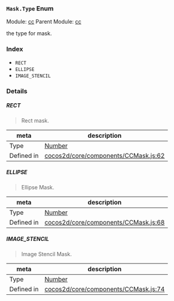 ### `Mask.Type` Enum



Module: [cc](../modules/cc.md)
Parent Module: [cc](../modules/cc.md)


the type for mask.


### Index
  - `RECT`
  - `ELLIPSE`
  - `IMAGE_STENCIL`

### Details


##### RECT

> Rect mask.

| meta | description |
|------|-------------|
| Type | <a href="https://developer.mozilla.org/en/JavaScript/Reference/Global_Objects/Number" class="crosslink external" target="_blank">Number</a> |
| Defined in | [cocos2d/core/components/CCMask.js:62](https://github.com/cocos-creator/engine/blob/26031bddd1aecdbf9bbdebe19ecaa672b1c35061/cocos2d/core/components/CCMask.js#L62) |



##### ELLIPSE

> Ellipse Mask.

| meta | description |
|------|-------------|
| Type | <a href="https://developer.mozilla.org/en/JavaScript/Reference/Global_Objects/Number" class="crosslink external" target="_blank">Number</a> |
| Defined in | [cocos2d/core/components/CCMask.js:68](https://github.com/cocos-creator/engine/blob/26031bddd1aecdbf9bbdebe19ecaa672b1c35061/cocos2d/core/components/CCMask.js#L68) |



##### IMAGE_STENCIL

> Image Stencil Mask.

| meta | description |
|------|-------------|
| Type | <a href="https://developer.mozilla.org/en/JavaScript/Reference/Global_Objects/Number" class="crosslink external" target="_blank">Number</a> |
| Defined in | [cocos2d/core/components/CCMask.js:74](https://github.com/cocos-creator/engine/blob/26031bddd1aecdbf9bbdebe19ecaa672b1c35061/cocos2d/core/components/CCMask.js#L74) |


